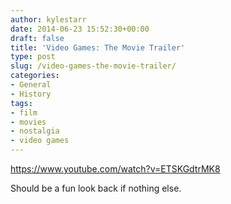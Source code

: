 ```yaml
---
author: kylestarr
date: 2014-06-23 15:52:30+00:00
draft: false
title: 'Video Games: The Movie Trailer'
type: post
slug: /video-games-the-movie-trailer/
categories:
- General
- History
tags:
- film
- movies
- nostalgia
- video games
---
```


<https://www.youtube.com/watch?v=ETSKGdtrMK8>

Should be a fun look back if nothing else.
